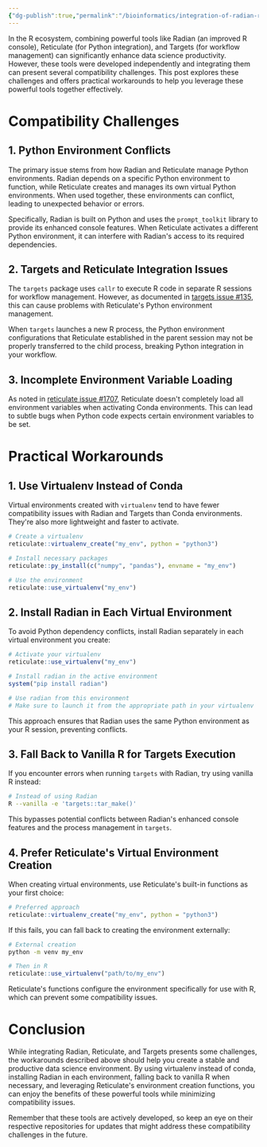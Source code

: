 ```yaml
---
{"dg-publish":true,"permalink":"/bioinformatics/integration-of-radian-reticulate-and-targets-in-r/"}
---
```


In the R ecosystem, combining powerful tools like Radian (an improved R console), Reticulate (for Python integration), and Targets (for workflow management) can significantly enhance data science productivity. However, these tools were developed independently and integrating them can present several compatibility challenges. This post explores these challenges and offers practical workarounds to help you leverage these powerful tools together effectively.

# Compatibility Challenges

## 1. Python Environment Conflicts

The primary issue stems from how Radian and Reticulate manage Python environments. Radian depends on a specific Python environment to function, while Reticulate creates and manages its own virtual Python environments. When used together, these environments can conflict, leading to unexpected behavior or errors.

Specifically, Radian is built on Python and uses the `prompt_toolkit` library to provide its enhanced console features. When Reticulate activates a different Python environment, it can interfere with Radian's access to its required dependencies.

## 2. Targets and Reticulate Integration Issues

The `targets` package uses `callr` to execute R code in separate R sessions for workflow management. However, as documented in [targets issue #135](https://github.com/ropensci/targets/issues/135), this can cause problems with Reticulate's Python environment management.

When `targets` launches a new R process, the Python environment configurations that Reticulate established in the parent session may not be properly transferred to the child process, breaking Python integration in your workflow.

## 3. Incomplete Environment Variable Loading

As noted in [reticulate issue #1707](https://github.com/rstudio/reticulate/issues/1707), Reticulate doesn't completely load all environment variables when activating Conda environments. This can lead to subtle bugs when Python code expects certain environment variables to be set.

# Practical Workarounds

## 1. Use Virtualenv Instead of Conda

Virtual environments created with `virtualenv` tend to have fewer compatibility issues with Radian and Targets than Conda environments. They're also more lightweight and faster to activate.

```r
# Create a virtualenv
reticulate::virtualenv_create("my_env", python = "python3")

# Install necessary packages
reticulate::py_install(c("numpy", "pandas"), envname = "my_env")

# Use the environment
reticulate::use_virtualenv("my_env")
```

## 2. Install Radian in Each Virtual Environment

To avoid Python dependency conflicts, install Radian separately in each virtual environment you create:

```r
# Activate your virtualenv
reticulate::use_virtualenv("my_env")

# Install radian in the active environment
system("pip install radian")

# Use radian from this environment
# Make sure to launch it from the appropriate path in your virtualenv
```

This approach ensures that Radian uses the same Python environment as your R session, preventing conflicts.

## 3. Fall Back to Vanilla R for Targets Execution

If you encounter errors when running `targets` with Radian, try using vanilla R instead:

```bash
# Instead of using Radian
R --vanilla -e 'targets::tar_make()'
```

This bypasses potential conflicts between Radian's enhanced console features and the process management in `targets`.

## 4. Prefer Reticulate's Virtual Environment Creation

When creating virtual environments, use Reticulate's built-in functions as your first choice:

```r
# Preferred approach
reticulate::virtualenv_create("my_env", python = "python3")
```

If this fails, you can fall back to creating the environment externally:

```bash
# External creation
python -m venv my_env
```

```r
# Then in R
reticulate::use_virtualenv("path/to/my_env")
```

Reticulate's functions configure the environment specifically for use with R, which can prevent some compatibility issues.

# Conclusion

While integrating Radian, Reticulate, and Targets presents some challenges, the workarounds described above should help you create a stable and productive data science environment. By using virtualenv instead of conda, installing Radian in each environment, falling back to vanilla R when necessary, and leveraging Reticulate's environment creation functions, you can enjoy the benefits of these powerful tools while minimizing compatibility issues.

Remember that these tools are actively developed, so keep an eye on their respective repositories for updates that might address these compatibility challenges in the future.

